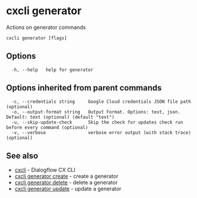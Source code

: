 # cxcli generator

Actions on generator commands

```
cxcli generator [flags]
```

## Options

```
  -h, --help   help for generator
```

## Options inherited from parent commands

```
  -c, --credentials string     Google Cloud credentials JSON file path (optional)
  -o, --output-format string   Output Format. Options: text, json. Default: text (optional) (default "text")
  -u, --skip-update-check      Skip the check for updates check run before every command (optional)
  -v, --verbose                verbose error output (with stack trace) (optional)
```

## See also

* [cxcli](/cmd/cxcli/)	 - Dialogflow CX CLI
* [cxcli generator create](/cmd/cxcli_generator_create/)	 - create a generator
* [cxcli generator delete](/cmd/cxcli_generator_delete/)	 - delete a generator
* [cxcli generator update](/cmd/cxcli_generator_update/)	 - update a generator

